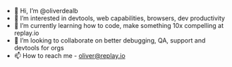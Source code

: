 - 👋 Hi, I’m @oliverdealb
- 👀 I’m interested in devtools, web capabilities, browsers, dev productivity
- 🌱 I’m currently learning how to code, make something 10x compelling at replay.io
- 💞️ I’m looking to collaborate on better debugging, QA, support and devtools for orgs
- 📫 How to reach me - oliver@replay.io

<!---
oliverdealb/oliverdealb is a ✨ special ✨ repository because its `README.md` (this file) appears on your GitHub profile.
You can click the Preview link to take a look at your changes.
--->

